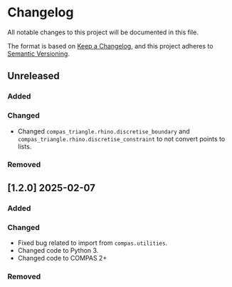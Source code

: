 # Changelog

All notable changes to this project will be documented in this file.

The format is based on [Keep a Changelog](https://keepachangelog.com/en/1.0.0/),
and this project adheres to [Semantic Versioning](https://semver.org/spec/v2.0.0.html).

## Unreleased

### Added

### Changed

* Changed `compas_triangle.rhino.discretise_boundary` and `compas_triangle.rhino.discretise_constraint` to not convert points to lists.

### Removed


## [1.2.0] 2025-02-07

### Added

### Changed

* Fixed bug related to import from `compas.utilities`.
* Changed code to Python 3.
* Changed code to COMPAS 2+

### Removed
